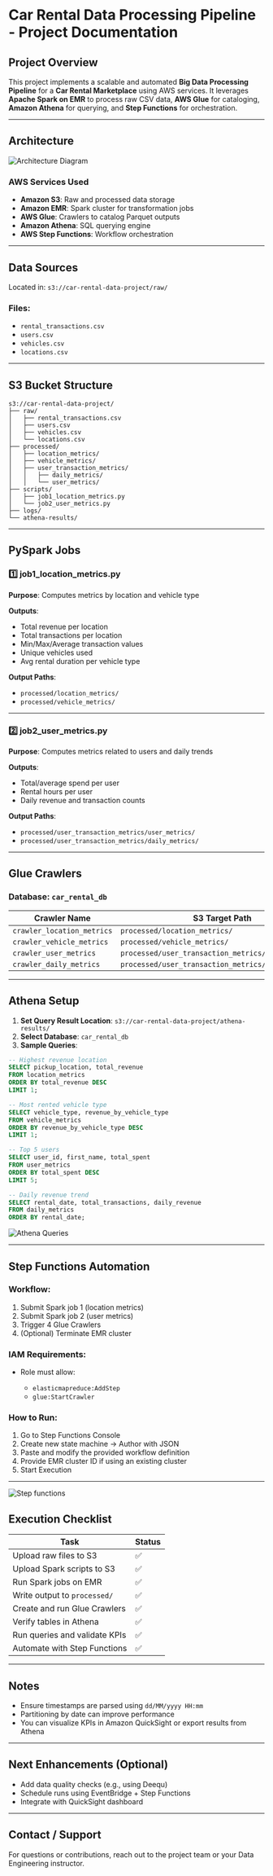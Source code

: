 # Car Rental Data Processing Pipeline - Project Documentation

## Project Overview

This project implements a scalable and automated **Big Data Processing Pipeline** for a **Car Rental Marketplace** using AWS services. It leverages **Apache Spark on EMR** to process raw CSV data, **AWS Glue** for cataloging, **Amazon Athena** for querying, and **Step Functions** for orchestration.

---

## Architecture
![Architecture Diagram](diagram/Lab4_architecture.png)

### AWS Services Used

* **Amazon S3**: Raw and processed data storage
* **Amazon EMR**: Spark cluster for transformation jobs
* **AWS Glue**: Crawlers to catalog Parquet outputs
* **Amazon Athena**: SQL querying engine
* **AWS Step Functions**: Workflow orchestration

---

## Data Sources

Located in: `s3://car-rental-data-project/raw/`

### Files:

* `rental_transactions.csv`
* `users.csv`
* `vehicles.csv`
* `locations.csv`

---

## S3 Bucket Structure

```
s3://car-rental-data-project/
├── raw/
│   ├── rental_transactions.csv
│   ├── users.csv
│   ├── vehicles.csv
│   └── locations.csv
├── processed/
│   ├── location_metrics/
│   ├── vehicle_metrics/
│   ├── user_transaction_metrics/
│   │   ├── daily_metrics/
│   │   └── user_metrics/
├── scripts/
│   ├── job1_location_metrics.py
│   └── job2_user_metrics.py
├── logs/
└── athena-results/
```

---

## PySpark Jobs

### 1️⃣ job1\_location\_metrics.py

**Purpose**: Computes metrics by location and vehicle type

**Outputs**:

* Total revenue per location
* Total transactions per location
* Min/Max/Average transaction values
* Unique vehicles used
* Avg rental duration per vehicle type

**Output Paths**:

* `processed/location_metrics/`
* `processed/vehicle_metrics/`

---

### 2️⃣ job2\_user\_metrics.py

**Purpose**: Computes metrics related to users and daily trends

**Outputs**:

* Total/average spend per user
* Rental hours per user
* Daily revenue and transaction counts

**Output Paths**:

* `processed/user_transaction_metrics/user_metrics/`
* `processed/user_transaction_metrics/daily_metrics/`

---

## Glue Crawlers

### Database: `car_rental_db`

| Crawler Name               | S3 Target Path                                      | Table Name         |
| -------------------------- | --------------------------------------------------- | ------------------ |
| `crawler_location_metrics` | `processed/location_metrics/`                       | `location_metrics` |
| `crawler_vehicle_metrics`  | `processed/vehicle_metrics/`                        | `vehicle_metrics`  |
| `crawler_user_metrics`     | `processed/user_transaction_metrics/user_metrics/`  | `user_metrics`     |
| `crawler_daily_metrics`    | `processed/user_transaction_metrics/daily_metrics/` | `daily_metrics`    |

---

## Athena Setup

1. **Set Query Result Location**: `s3://car-rental-data-project/athena-results/`
2. **Select Database**: `car_rental_db`
3. **Sample Queries**:



```sql
-- Highest revenue location
SELECT pickup_location, total_revenue
FROM location_metrics
ORDER BY total_revenue DESC
LIMIT 1;

-- Most rented vehicle type
SELECT vehicle_type, revenue_by_vehicle_type
FROM vehicle_metrics
ORDER BY revenue_by_vehicle_type DESC
LIMIT 1;

-- Top 5 users
SELECT user_id, first_name, total_spent
FROM user_metrics
ORDER BY total_spent DESC
LIMIT 5;

-- Daily revenue trend
SELECT rental_date, total_transactions, daily_revenue
FROM daily_metrics
ORDER BY rental_date;
```

![Athena Queries](screenshots/TopSpendingUsers.png)

---

## Step Functions Automation

### Workflow:

1. Submit Spark job 1 (location metrics)
2. Submit Spark job 2 (user metrics)
3. Trigger 4 Glue Crawlers
4. (Optional) Terminate EMR cluster

### IAM Requirements:

* Role must allow:

  * `elasticmapreduce:AddStep`
  * `glue:StartCrawler`
 

### How to Run:

1. Go to Step Functions Console
2. Create new state machine → Author with JSON
3. Paste and modify the provided workflow definition
4. Provide EMR cluster ID if using an existing cluster
5. Start Execution

---

![Step functions](screenshots/StepFunctions-EMR.png)

## Execution Checklist

| Task                          | Status |
| ----------------------------- | ------ |
| Upload raw files to S3        | ✅      |
| Upload Spark scripts to S3    | ✅      |
| Run Spark jobs on EMR         | ✅      |
| Write output to `processed/`  | ✅      |
| Create and run Glue Crawlers  | ✅      |
| Verify tables in Athena       | ✅      |
| Run queries and validate KPIs | ✅      |
| Automate with Step Functions  | ✅      |

---

##  Notes

* Ensure timestamps are parsed using `dd/MM/yyyy HH:mm`
* Partitioning by date can improve performance
* You can visualize KPIs in Amazon QuickSight or export results from Athena

---

##  Next Enhancements (Optional)

* Add data quality checks (e.g., using Deequ)
* Schedule runs using EventBridge + Step Functions
* Integrate with QuickSight dashboard

---

##  Contact / Support

For questions or contributions, reach out to the project team or your Data Engineering instructor.
